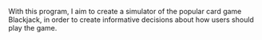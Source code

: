 With this program, I aim to create a simulator of the popular card game Blackjack, in order to create informative decisions about how users should play the game.
